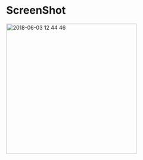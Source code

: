 # ScreenShot
<img width="350" alt="2018-06-03 12 44 46" src="https://user-images.githubusercontent.com/1857075/41201948-8fc87c3c-6cfc-11e8-863e-64e4d8698910.png">
